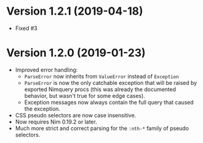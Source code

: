 Version 1.2.1 (2019-04-18)
=============
- Fixed #3

Version 1.2.0 (2019-01-23)
=============
- Improved error handling:
    * `ParseError` now inherits from `ValueError` instead of `Exception`
    * `ParseError` is now the only catchable exception that will be raised by exported Nimquery procs (this was already the documented behavior, but wasn't true for some edge cases).
    * Exception messages now always contain the full query that caused the exception.
- CSS pseudo selectors are now case insensitive.
- Now requires Nim 0.19.2 or later.
- Much more strict and correct parsing for the `:nth-*` family of pseudo selectors.